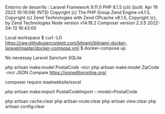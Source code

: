 
Entorno de desarrllo : 
Laravel Framework 9.11.0
PHP 8.1.5 (cli) (built: Apr 19 2022 10:19:09) (NTS)
Copyright (c) The PHP Group
Zend Engine v4.1.5, Copyright (c) Zend Technologies
    with Zend OPcache v8.1.5, Copyright (c), by Zend Technologies
Node version v14.19.2
Composer version 2.3.5 2022-04-13 16:43:00

Local workspace 
$ curl -LO https://raw.githubusercontent.com/bitnami/bitnami-docker-laravel/master/docker-compose.yml
$ docker-compose up

No necessay
Laravel Sanctum
SQLite

php artisan make:model PostalCode -mcr
php artisan make:model ZipCode -mcr
JSON Compare
https://jsoneditoronline.org/

composer require maatwebsite/excel

php artisan make:import PostalCodeImport --model=PostalCode

php artisan cache:clear
php artisan route:clear
php artisan view:clear
php artisan config:clear